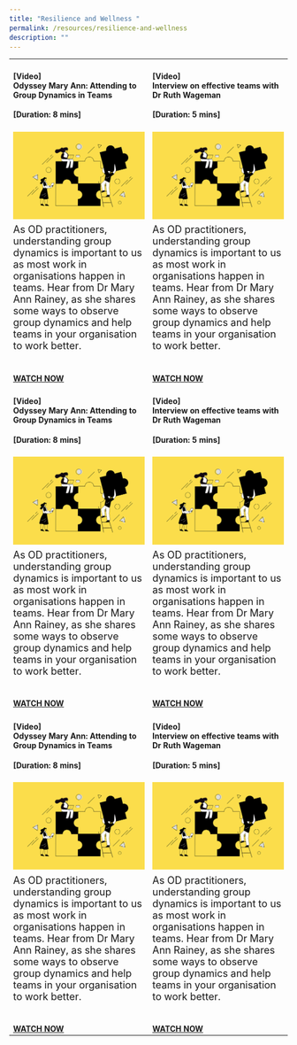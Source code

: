 ```yaml
---
title: "Resilience and Wellness "
permalink: /resources/resilience-and-wellness
description: ""
---
```

<table width="200" border="0" cellspacing="1" cellpadding="1">
  <tbody>
    <tr>
      <td><h4>[Video]<br>Odyssey Mary Ann: Attending to Group Dynamics in Teams</h4><strong>[Duration: 8 mins] </strong><br><br></td>
      <td><h4>[Video]<br>Interview on effective teams with Dr Ruth Wageman</h4><strong>[Duration: 5 mins] </strong><br><br>
</td>
    </tr>
    <tr>
      <td><img src="/images/Team%20Development.jpg" alt="employee engagement" width="250"></td>
      <td><img src="/images/Team%20Development.jpg" alt="employee engagement" width="250"></td>
    </tr>
    <tr>
      <td><font size="4">As OD practitioners, understanding group dynamics is important to us as most work in organisations happen in teams. Hear from Dr Mary Ann Rainey, as she shares some ways to observe group dynamics and help teams in your organisation to work better.</font></td>
      <td><font size="4">As OD practitioners, understanding group dynamics is important to us as most work in organisations happen in teams. Hear from Dr Mary Ann Rainey, as she shares some ways to observe group dynamics and help teams in your organisation to work better.</font></td></tr>
	  <tr>
	<td><a href="https://vimeo.com/39463182"><STRONG><br><br>WATCH NOW</a></STRONG></td>
<td><a href="https://vimeo.com/39463182"><STRONG><br><br>WATCH NOW</a></STRONG></td></tr>
	  <tr>
	  <td><h4>[Video]<br>Odyssey Mary Ann: Attending to Group Dynamics in Teams</h4><strong>[Duration: 8 mins] </strong><br><br></td>
      <td><h4>[Video]<br>Interview on effective teams with Dr Ruth Wageman</h4><strong>[Duration: 5 mins] </strong><br><br>
</td>
    </tr>
    <tr>
      <td><img src="/images/Team%20Development.jpg" alt="employee engagement" width="250"></td>
      <td><img src="/images/Team%20Development.jpg" alt="employee engagement" width="250"></td>
    </tr>
    <tr>
      <td><font size="4">As OD practitioners, understanding group dynamics is important to us as most work in organisations happen in teams. Hear from Dr Mary Ann Rainey, as she shares some ways to observe group dynamics and help teams in your organisation to work better.</font></td>
      <td><font size="4">As OD practitioners, understanding group dynamics is important to us as most work in organisations happen in teams. Hear from Dr Mary Ann Rainey, as she shares some ways to observe group dynamics and help teams in your organisation to work better.</font></td></tr>
	  <tr>
	<td><a href="https://vimeo.com/39463182"><STRONG><br><br>WATCH NOW</a></STRONG></td>
<td><a href="https://vimeo.com/39463182"><STRONG><br><br>WATCH NOW</a></STRONG></td></tr>
	  <tr>
	  <td><h4>[Video]<br>Odyssey Mary Ann: Attending to Group Dynamics in Teams</h4><strong>[Duration: 8 mins] </strong><br><br></td>
      <td><h4>[Video]<br>Interview on effective teams with Dr Ruth Wageman</h4><strong>[Duration: 5 mins] </strong><br><br>
</td>
    </tr>
    <tr>
      <td><img src="/images/Team%20Development.jpg" alt="employee engagement" width="250"></td>
      <td><img src="/images/Team%20Development.jpg" alt="employee engagement" width="250"></td>
    </tr>
    <tr>
      <td><font size="4">As OD practitioners, understanding group dynamics is important to us as most work in organisations happen in teams. Hear from Dr Mary Ann Rainey, as she shares some ways to observe group dynamics and help teams in your organisation to work better.</font></td>
      <td><font size="4">As OD practitioners, understanding group dynamics is important to us as most work in organisations happen in teams. Hear from Dr Mary Ann Rainey, as she shares some ways to observe group dynamics and help teams in your organisation to work better.</font></td></tr>
	  <tr>
	<td><a href="https://vimeo.com/39463182"><STRONG><br><br>WATCH NOW</a></STRONG></td>
<td><a href="https://vimeo.com/39463182"><STRONG><br><br>WATCH NOW</a></STRONG></td></tr>
  </tbody>
</table>

